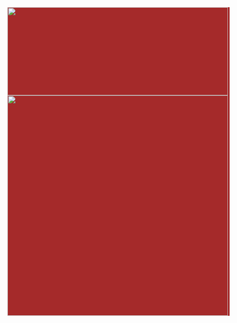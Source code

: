 <div style="background-color: brown;">
  <img height="200em" width="500em" src="https://github-readme-stats.vercel.app/api?username=miguel826t&show_icons=true&bg_color=DEG,090,001&text_color=ffffff&title_color=ffff00&icon_color=ffff00&custom_title=MRC%20-%20GitHub%20Stats&hide=stars" />
  <br>
  <img height="500em" width="500em" src="https://github-readme-stats.vercel.app/api/top-langs/?username=miguel826t&langs_count=8&layout=compact&bg_color=DEG,090,001&text_color=ffffff&title_color=ffff00&custom_title=Minhas%20linguagens%20mais%20utilizadas" />
</div>
